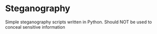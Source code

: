 # Steganography
Simple steganography scripts written in Python. Should NOT be used to conceal sensitive information
